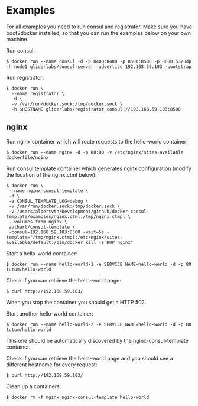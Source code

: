 # Examples
For all examples you need to run consul and registrator. Make sure you have boot2docker installed, so that you can run the examples below on your own machine.

Run consul:

```
$ docker run --name consul -d -p 8400:8400 -p 8500:8500 -p 8600:53/udp -h node1 gliderlabs/consul-server -advertise 192.168.59.103 -bootstrap
```

Run registrator:

```
$ docker run \
  --name registrator \
  -d \
  -v /var/run/docker.sock:/tmp/docker.sock \
  -h $HOSTNAME gliderlabs/registrator consul://192.168.59.103:8500
```

nginx
-----
Run nginx container which will route requests to the hello-world container:

```
$ docker run --name nginx -d -p 80:80 -v /etc/nginx/sites-available dockerfile/nginx
```

Run consul template container which generates nginx configuration (modify the location of the nginx.ctml below):

```
$ docker run \
 --name nginx-consul-template \
 -d \
 -e CONSUL_TEMPLATE_LOG=debug \
 -v /var/run/docker.sock:/tmp/docker.sock \
 -v /Users/albertvth/Development/github/docker-consul-template/examples/nginx.ctml:/tmp/nginx.ctmpl \
 --volumes-from nginx \
 avthart/consul-template \
 -consul=192.168.59.103:8500 -wait=5s -template="/tmp/nginx.ctmpl:/etc/nginx/sites-available/default:/bin/docker kill -s HUP nginx"
 ```

 Start a hello-world container:

 ```
 $ docker run --name hello-world-1 -e SERVICE_NAME=hello-world -d -p 80 tutum/hello-world
 ```

Check if you can retrieve the hello-world page:

```
$ curl http://192.168.59.103/
```

When you stop the container you should get a HTTP 502.

Start another hello-world container:

```
$ docker run --name hello-world-2 -e SERVICE_NAME=hello-world -d -p 80 tutum/hello-world
```

This one should be automatically discovered by the nginx-consul-template container.

Check if you can retrieve the hello-world page and you should see a different hostname for every request:

```
$ curl http://192.168.59.103/
```

Clean up a containers:

 ```
 $ docker rm -f nginx nginx-consul-template hello-world
 ```
